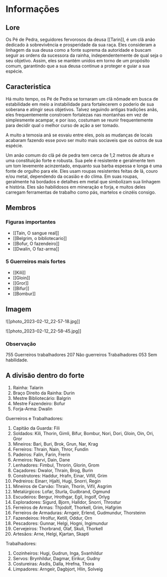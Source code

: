 # Informações

## Lore

Os Pé de Pedra, seguidores fervorosos da deusa [[Tarin]], é um clã anão dedicado à sobrevivência e prosperidade da sua raça. Eles consideram a linhagem da sua deusa como a fonte suprema da autoridade e buscam seguir as ordens da sucessora da rainha, independentemente de qual seja o seu objetivo. Assim, eles se mantém unidos em torno de um propósito comum, garantindo que a sua deusa continue a proteger e guiar a sua espécie.

## Caracteristica

Há muito tempo, os Pé de Pedra se tornaram um clã nômade em busca de estabilidade em meio a instabilidade para fortalecerem o poderio de sua soberana e atingir seus objetivos. Talvez seguindo antigas tradições anãs, eles frequentemente constroem fortalezas nas montanhas em vez de simplesmente acampar, e por isso, costumam se reunir frequentemente para decidir qual o melhor curso de ação a ser tomado. 

A muito a temosia anã se esvaiu entre eles, pois as mudanças de locais acabaram fazendo esse povo ser muito mais sociaveis que os outros de sua espécie.

Um anão comum do clã pé de pedra tem cerca de 1,2 metros de altura e uma constituição forte e robusta. Sua pele é resistente e geralmente tem um tom levemente acinzentado, enquanto sua barba espessa e longa é uma fonte de orgulho para ele. Eles usam roupas resistentes feitas de lã, couro e/ou metal, dependendo da ocasião e do clima. Em suas roupas, geralmente há bordados e detalhes em metal que simbolizam sua linhagem e história. Eles são habilidosos em mineração e forja, e muitos deles carregam ferramentas de trabalho como pás, martelos e cinzéis consigo. 

## Membros

### Figuras importantes

- [[Tain, O sangue real]]
- [[Belgrim, o bibliotecario]]
- [[Bofur, O fazendeiro]]
- [[Dwalin, O faz-arma]]
### 5 Guerreiros mais fortes

- [[Kili]]
- [[Gloin]]
- [[Gror]]
- [[Bifur]]
- [[Bombur]]

## Imagem

![[photo_2023-02-12_22-57-18.jpg]]

![[photo_2023-02-12_22-58-45.jpg]]

### Observação

755 Guerreiros trabalhadores
207 Não guerreiros Trabalhadores
053 Sem habilidade.


## A divisão dentro do forte

1.  Rainha: Talarin
2.  Braço Direito da Rainha: Durin
3.  Mestre Bibliotecário: Balgrin
4.  Mestre Fazendeiro: Bofur
5.  Forja-Arma: Dwalin

Guerreiros e Trabalhadores:

1.  Capitão da Guarda: Fili
2.  Soldados: Kili, Thorin, Gimli, Bifur, Bombur, Nori, Dori, Gloin, Oin, Ori, Gror
3.  Mineiros: Bari, Buri, Brok, Grun, Nar, Krag
4.  Ferreiros: Thrain, Nain, Thror, Fundin
5.  Padeiros: Falin, Farin, Frerin
6.  Armeiros: Narvi, Dain, Dane
7.  Lenhadores: Fimbul, Throrin, Glorin, Grom
8.  Caçadores: Dwalor, Thrain, Brog, Burin
9.  Construtores: Haddur, Hrafn, Einar, Vifill, Grim
10.  Pedreiros: Einarr, Hjalti, Hugi, Snorri, Regin
11.  Mineiros de Carvão: Thrain, Thorin, Vifil, Asgrim
12.  Metalúrgicos: Lofar, Sturla, Gudbrand, Ogmund
13.  Escudeiros: Bergur, Hrothgar, Egil, Ingolf, Orlyg
14.  Exploradores: Sigurd, Bjorn, Halldor, Snorri, Throstur
15.  Ferreiros de Armas: Thjodolf, Thorkell, Grim, Hafgrim
16.  Ferreiros de Armaduras: Arngeir, Erlend, Gudmundur, Thorsteinn
17.  Fazendeiros: Hrolfur, Ketill, Oddur, Orn
18.  Pescadores: Gunnar, Helgi, Hogni, Ingimundur
19.  Cervejeiros: Thorbrand, Olaf, Skuli, Thorkell
20.  Artesãos: Arne, Helgi, Kjartan, Skapti

Trabalhadores:

1.  Cozinheiros: Hugi, Gudrun, Inga, Svanhildur
2.  Servos: Brynhildur, Dagmar, Eirikur, Gudny
3.  Costureiras: Asdis, Dalla, Hrefna, Thora
4.  Limpadores: Arngeir, Dagbjort, Hlin, Solveig

